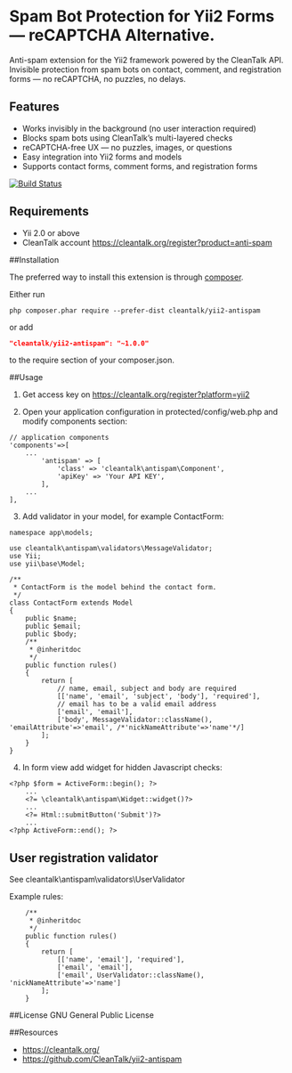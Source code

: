 # Spam Bot Protection for Yii2 Forms — reCAPTCHA Alternative.

Anti-spam extension for the Yii2 framework powered by the CleanTalk API.  
Invisible protection from spam bots on contact, comment, and registration forms — no reCAPTCHA, no puzzles, no delays.

## Features
- Works invisibly in the background (no user interaction required)
- Blocks spam bots using CleanTalk’s multi-layered checks
- reCAPTCHA-free UX — no puzzles, images, or questions
- Easy integration into Yii2 forms and models
- Supports contact forms, comment forms, and registration forms


[![Build Status](https://travis-ci.org/CleanTalk/yii2-antispam.svg)](https://travis-ci.org/cleantalk/yii2-antispam)



## Requirements

* Yii 2.0 or above
* CleanTalk account https://cleantalk.org/register?product=anti-spam

##Installation

The preferred way to install this extension is through [composer](http://getcomposer.org/download/).

Either run

```
php composer.phar require --prefer-dist cleantalk/yii2-antispam
```

or add

```json
"cleantalk/yii2-antispam": "~1.0.0"
```

to the require section of your composer.json.

##Usage

1) Get access key on https://cleantalk.org/register?platform=yii2

2) Open your application configuration in protected/config/web.php and modify components section:

```
// application components
'components'=>[
    ...
        'antispam' => [
            'class' => 'cleantalk\antispam\Component',
            'apiKey' => 'Your API KEY',
        ],
    ...
],
```

3) Add validator in your model, for example ContactForm:

```
namespace app\models;

use cleantalk\antispam\validators\MessageValidator;
use Yii;
use yii\base\Model;

/**
 * ContactForm is the model behind the contact form.
 */
class ContactForm extends Model
{
    public $name;
    public $email;
    public $body;
    /**
     * @inheritdoc
     */
    public function rules()
    {
        return [
            // name, email, subject and body are required
            [['name', 'email', 'subject', 'body'], 'required'],
            // email has to be a valid email address
            ['email', 'email'],
            ['body', MessageValidator::className(), 'emailAttribute'=>'email', /*'nickNameAttribute'=>'name'*/]
        ];
    }
}
```

4) In form view add widget for hidden Javascript checks:

```
<?php $form = ActiveForm::begin(); ?>
    ...
    <?= \cleantalk\antispam\Widget::widget()?>
    ...
    <?= Html::submitButton('Submit')?>
    ...
<?php ActiveForm::end(); ?>

```

## User registration validator

See cleantalk\antispam\validators\UserValidator

Example rules:
```
    /**
     * @inheritdoc
     */
    public function rules()
    {
        return [
            [['name', 'email'], 'required'],
            ['email', 'email'],
            ['email', UserValidator::className(), 'nickNameAttribute'=>'name']
        ];
    }
```    

##License
GNU General Public License

##Resources

 * https://cleantalk.org/
 * https://github.com/CleanTalk/yii2-antispam
